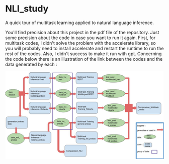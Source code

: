 # NLI_study
A quick tour of multitask learning applied to natural language inference. 



You'll find precision about this project in the pdf file of the repository. Just some precision about the code in case you want to run it again. First, for multitask codes, I didn't solve the problem with the accelerate library, so you will probably need to install accelerate and restart the runtime to run the rest of the codes. Also, I didn't success to make it run with gpt. Concerning the code below there is an illustration of the link between the codes and the data generated by each :

<p align="center">
  <img src="codes interconnections.jpg" >
</p>
